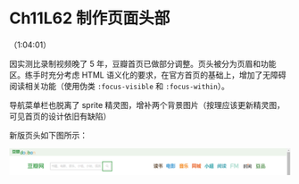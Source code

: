 # Ch11L62 制作页面头部

（1:04:01）

因实测比录制视频晚了 5 年，豆瓣首页已做部分调整。页头被分为页眉和功能区。练手时充分考虑 HTML 语义化的要求，在官方首页的基础上，增加了无障碍阅读相关功能（使用伪类 `:focus-visible` 和 `:focus-within`）。

导航菜单栏也脱离了 sprite 精灵图，增补两个背景图片（按理应该更新精灵图，可见首页的设计依旧有缺陷）

新版页头如下图所示：

![new header section](../assets/62-1.png)
